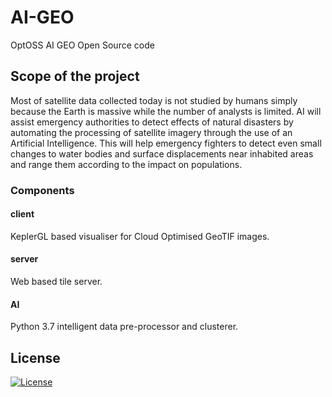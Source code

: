 # AI-GEO
OptOSS AI GEO Open Source code

## Scope of the project
Most of satellite data collected today is not studied by humans simply because the Earth is massive while the number of analysts is limited. AI will assist emergency authorities to detect effects of natural disasters by automating the processing of satellite imagery through the use of an Artificial Intelligence. This will help emergency fighters to detect even small changes to water bodies and surface displacements near inhabited areas and range them according to the impact on populations.

### Components

#### client
KeplerGL based visualiser for Cloud Optimised GeoTIF images.

#### server
Web based tile server.

#### AI
Python 3.7 intelligent data pre-processor and clusterer.

## License
[![License](https://img.shields.io/badge/License-Apache%202.0-green.svg?longCache=true&style=for-the-badge)](https://opensource.org/licenses/Apache-2.0)
